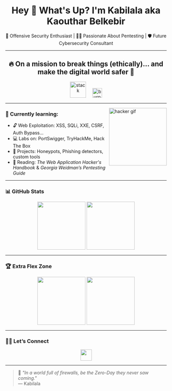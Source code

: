 <h1 align="center">Hey 👋 What's Up? I'm Kabilala aka Kaouthar Belkebir</h1>

<p align="center">🚨 Offensive Security Enthusiast | 👩‍💻 Passionate About Pentesting | 🛡️ Future Cybersecurity Consultant</p>

---

<h2 align="center">🔥 On a mission to break things (ethically)... and make the digital world safer 🔐</h2>

<div align="center">
  <img src="https://skillicons.dev/icons?i=py,linux,bash,docker,git,aws" height="50" alt="stack" />
  <img width="12" />
  <img src="https://img.shields.io/badge/Burp%20Suite-orange?logo=burpsuite&logoColor=white&style=for-the-badge" height="30" alt="burp suite badge" />
</div>

---

<img align="right" height="180" src="https://media.giphy.com/media/qgQUggAC3Pfv687qPC/giphy.gif" alt="hacker gif" />

### 🧠 Currently learning:

- 🔓 Web Exploitation: XSS, SQLi, XXE, CSRF, Auth Bypass…
- 💻 Labs on: PortSwigger, TryHackMe, Hack The Box
- 🧪 Projects: Honeypots, Phishing detectors, custom tools
- 📖 Reading: *The Web Application Hacker's Handbook* & *Georgia Weidman’s Pentesting Guide*

---

### 📊 GitHub Stats

<div align="center">
  <img src="https://github-readme-stats.vercel.app/api?username=Kabilala&show_icons=true&count_private=true&theme=dracula" height="150" />
  <img src="https://github-readme-stats.vercel.app/api/top-langs/?username=Kabilala&layout=compact&theme=dracula" height="150" />
</div>

---

### 🏆 Extra Flex Zone

<div align="center">
  <img src="https://streak-stats.demolab.com?user=Kabilala&theme=dracula&hide_border=false&border_radius=5&mode=daily" height="150" />
  <img src="https://github-profile-trophy.vercel.app?username=Kabilala&theme=dracula&row=1&column=3" height="150" />
</div>

---

### 🕵️‍♀️ Let’s Connect

<div align="center">
  <a href="https://www.linkedin.com/in/kaouthar-belkebir-ab453223b" target="_blank">
    <img src="https://img.shields.io/static/v1?message=LinkedIn&logo=linkedin&label=&color=0077B5&logoColor=white&labelColor=&style=for-the-badge" height="35" />
  </a>
</div>

---

> 🧩 *"In a world full of firewalls, be the Zero-Day they never saw coming."*  
> — Kabilala

